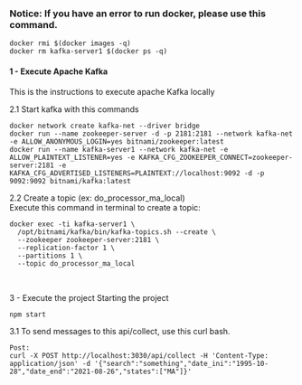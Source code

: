 ### Notice: If you have an error to run docker, please use this command.
```
docker rmi $(docker images -q)
docker rm kafka-server1 $(docker ps -q)
```

####  1 - Execute Apache Kafka
This is the instructions to execute apache Kafka locally

2.1 Start kafka with this commands
```
docker network create kafka-net --driver bridge
docker run --name zookeeper-server -d -p 2181:2181 --network kafka-net -e ALLOW_ANONYMOUS_LOGIN=yes bitnami/zookeeper:latest
docker run --name kafka-server1 --network kafka-net -e ALLOW_PLAINTEXT_LISTENER=yes -e KAFKA_CFG_ZOOKEEPER_CONNECT=zookeeper-server:2181 -e KAFKA_CFG_ADVERTISED_LISTENERS=PLAINTEXT://localhost:9092 -d -p 9092:9092 bitnami/kafka:latest

```

2.2 Create a topic (ex: do_processor_ma_local) <!--If we send states, we need to create all topic based on states. In this, we just post only one states. {"search":"something","date_ini":"1995-10-28","date_end":"2021-08-26","states":["MA"]}-->
<br/>
Execute this command in terminal to create a topic:
```
docker exec -ti kafka-server1 \
  /opt/bitnami/kafka/bin/kafka-topics.sh --create \
  --zookeeper zookeeper-server:2181 \
  --replication-factor 1 \
  --partitions 1 \
  --topic do_processor_ma_local
```
<br/>

3 - Execute the project
Starting the project
```
npm start
```

3.1 To send messages to this api/collect, use this curl bash.
```
Post: 
curl -X POST http://localhost:3030/api/collect -H 'Content-Type: application/json' -d '{"search":"something","date_ini":"1995-10-28","date_end":"2021-08-26","states":["MA"]}'

```
